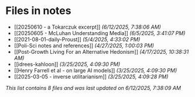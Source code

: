 # Files in notes

- [[20250610 - a Tokarczuk excerpt]] *(6/12/2025, 7:38:06 AM)*
- [[20250605 - McLuhan Understanding Media]] *(6/5/2025, 3:41:07 PM)*
- [[2021-08-01-daily-Proust]] *(5/4/2025, 4:33:02 PM)*
- [[Poli-Sci notes and references]] *(4/27/2025, 1:00:03 PM)*
- [[Post-Growth Living For an Alternative Hedonism]] *(4/17/2025, 10:38:31 AM)*
- [[idrees-kahloon]] *(3/25/2025, 4:09:30 PM)*
- [[Henry Farrell et al - on large AI models]] *(3/25/2025, 4:09:30 PM)*
- [[2025-03-05 - inverse utilitarianism]] *(3/25/2025, 4:09:28 PM)*

*This list contains 8 files and was last updated on 6/12/2025, 7:38:09 AM*